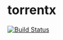 # torrentx 

[![Build Status](https://travis-ci.org/UniversityFinalProjects/ProjectY.svg?branch=development)](https://travis-ci.org/UniversityFinalProjects/ProjectY)